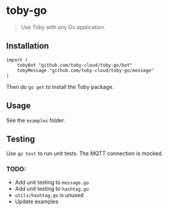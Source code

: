 # toby-go

> Use Toby with any Go application.

## Installation

```golang
import (
	tobyBot "github.com/toby-cloud/toby-go/bot"
	tobyMessage "github.com/toby-cloud/toby-go/message"
)
```

Then do `go get` to install the Toby package.


## Usage

See the `examples` folder.


## Testing

Use `go test` to run unit tests. The MQTT connection is mocked.


### TODO:

* Add unit testing to `message.go`
* Add unit testing to `hashtag.go`
* `utils/hashtag.go` is unused
* Update examples
